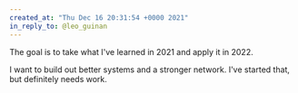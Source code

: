 ```yaml
---
created_at: "Thu Dec 16 20:31:54 +0000 2021"
in_reply_to: @leo_guinan
---
```


The goal is to take what I've learned in 2021 and apply it in 2022. 

I want to build out better systems and a stronger network. I've started that, but definitely needs work.